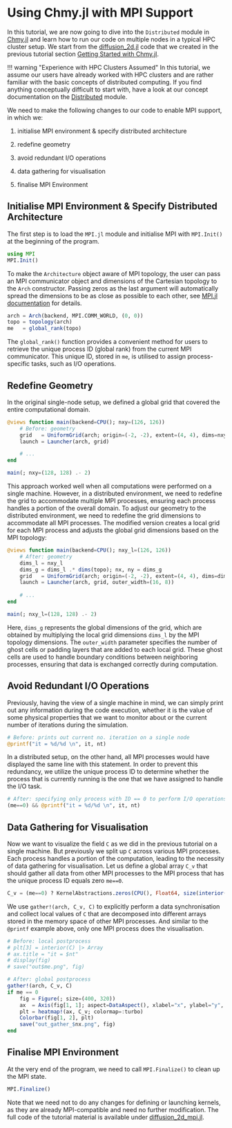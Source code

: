 # Using Chmy.jl with MPI Support

In this tutorial, we are now going to dive into the `Distributed` module in [Chmy.jl](https://github.com/PTsolvers/Chmy.jl) and learn how to run our code on multiple nodes in a typical HPC cluster setup. We start from the [diffusion_2d.jl](https://github.com/PTsolvers/Chmy.jl/blob/main/examples/diffusion_2d.jl) code that we created in the previous tutorial section [Getting Started with Chmy.jl](./getting_started.md).

!!! warning "Experience with HPC Clusters Assumed"
    In this tutorial, we assume our users have already worked with HPC clusters and are rather familiar with the basic concepts of distributed computing. If you find anything conceptually difficult to start with, have a look at our concept documentation on the [Distributed](./concepts/distributed.md) module.

We need to make the following changes to our code to enable MPI support, in which we:

1. initialise MPI environment & specify distributed architecture

2. redefine geometry

3. avoid redundant I/O operations

4. data gathering for visualisation

5. finalise MPI Environment

## Initialise MPI Environment & Specify Distributed Architecture

The first step is to load the `MPI.jl` module and initialise MPI with `MPI.Init()` at the beginning of the program.

```julia
using MPI
MPI.Init()
```

To make the `Architecture` object aware of MPI topology, the user can pass an MPI communicator object and dimensions of the Cartesian topology to the `Arch` constructor. Passing zeros as the last argument will automatically spread the dimensions to be as close as possible to each other, see [MPI.jl documentation](https://juliaparallel.org/MPI.jl/stable/reference/topology/#MPI.Dims_create) for details.

```julia
arch = Arch(backend, MPI.COMM_WORLD, (0, 0))
topo = topology(arch)
me   = global_rank(topo)
```

The `global_rank()` function provides a convenient method for users to retrieve the unique process ID (global rank) from the current MPI communicator. This unique ID, stored in `me`, is utilised to assign process-specific tasks, such as I/O operations.


## Redefine Geometry

In the original single-node setup, we defined a global grid that covered the entire computational domain. 

```julia
@views function main(backend=CPU(); nxy=(126, 126))
    # Before: geometry
    grid   = UniformGrid(arch; origin=(-2, -2), extent=(4, 4), dims=nxy)
    launch = Launcher(arch, grid)

    # ...
end

main(; nxy=(128, 128) .- 2)
```

This approach worked well when all computations were performed on a single machine. However, in a distributed environment, we need to redefine the grid to accommodate multiple MPI processes, ensuring each process handles a portion of the overall domain. To adjust our geometry to the distributed environment, we need to redefine the grid dimensions to accommodate all MPI processes. The modified version creates a local grid for each MPI process and adjusts the global grid dimensions based on the MPI topology:

```julia
@views function main(backend=CPU(); nxy_l=(126, 126))
    # After: geometry
    dims_l = nxy_l
    dims_g = dims_l .* dims(topo); nx, ny = dims_g
    grid   = UniformGrid(arch; origin=(-2, -2), extent=(4, 4), dims=dims_g)
    launch = Launcher(arch, grid, outer_width=(16, 8))
    
    # ...
end

main(; nxy_l=(128, 128) .- 2)
```

Here, `dims_g` represents the global dimensions of the grid, which are obtained by multiplying the local grid dimensions `dims_l` by the MPI topology dimensions. The `outer_width` parameter specifies the number of ghost cells or padding layers that are added to each local grid. These ghost cells are used to handle boundary conditions between neighboring processes, ensuring that data is exchanged correctly during computation.

## Avoid Redundant I/O Operations

Previously, having the view of a single machine in mind, we can simply print out any information during the code execution, whether it is the value of some physical properties that we want to monitor about or the current number of iterations during the simulation.

```julia
# Before: prints out current no. iteration on a single node
@printf("it = %d/%d \n", it, nt)
```

In a distributed setup, on the other hand, all MPI processes would have displayed the same line with this statement. In order to prevent this redundancy, we utilize the unique process ID to determine whether the process that is currently running is the one that we have assigned to handle the I/O task.

```julia
# After: specifying only process with ID == 0 to perform I/O operations
(me==0) && @printf("it = %d/%d \n", it, nt)
```

## Data Gathering for Visualisation

Now we want to visualize the field `C` as we did in the previous tutorial on a single machine. But previously we split up `C` across various MPI processes. Each process handles a portion of the computation, leading to the necessity of data gathering for visualisation. Let us define a global array `C_v` that should gather all data from other MPI processes to the MPI process that has the unique process ID equals zero `me==0`.

```julia
C_v = (me==0) ? KernelAbstractions.zeros(CPU(), Float64, size(interior(C)) .* dims(topo)) : nothing
```

We use `gather!(arch, C_v, C)` to explicitly perform a data synchronisation and collect local values of `C` that are decomposed into different arrays stored in the memory space of other MPI processes. And similar to the `@printf` example above, only one MPI process does the visualisation.

```julia
# Before: local postprocess
# plt[3] = interior(C) |> Array
# ax.title = "it = $nt"
# display(fig)
# save("out$me.png", fig)

# After: global postprocess
gather!(arch, C_v, C)
if me == 0
    fig = Figure(; size=(400, 320))
    ax  = Axis(fig[1, 1]; aspect=DataAspect(), xlabel="x", ylabel="y", title="it = 0")
    plt = heatmap!(ax, C_v; colormap=:turbo)
    Colorbar(fig[1, 2], plt)
    save("out_gather_$nx.png", fig)
end
```

## Finalise MPI Environment

At the very end of the program, we need to call `MPI.Finalize()` to clean up the MPI state.

```julia
MPI.Finalize()
```

Note that we need not to do any changes for defining or launching kernels, as they are already MPI-compatible and need no further modification. The full code of the tutorial material is available under [diffusion\_2d\_mpi.jl](https://github.com/PTsolvers/Chmy.jl/blob/main/examples/diffusion_2d_mpi.jl).